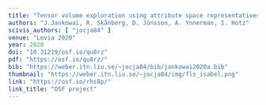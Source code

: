 ```yaml
---
title: "Tensor volume exploration using attribute space representatives"
authors: "J.Jankowai, R. Skånberg, D. Jönsson, A. Ynnerman, I. Hotz"
scivis_authors: [ "jocja84" ]
venue: "Levia 2020"
year: 2020
doi: "10.31219/osf.io/qu8rz"
pdf: "https://osf.io/qu8rz/"
bib: "https://weber.itn.liu.se/~jocja84/bib/jankowai2020a.bib"
thumbnail: "https://weber.itn.liu.se/~jocja84/img/fls_isabel.png"
link: "https://osf.io/rhs8p/"
link_title: "OSF project"
---
```

